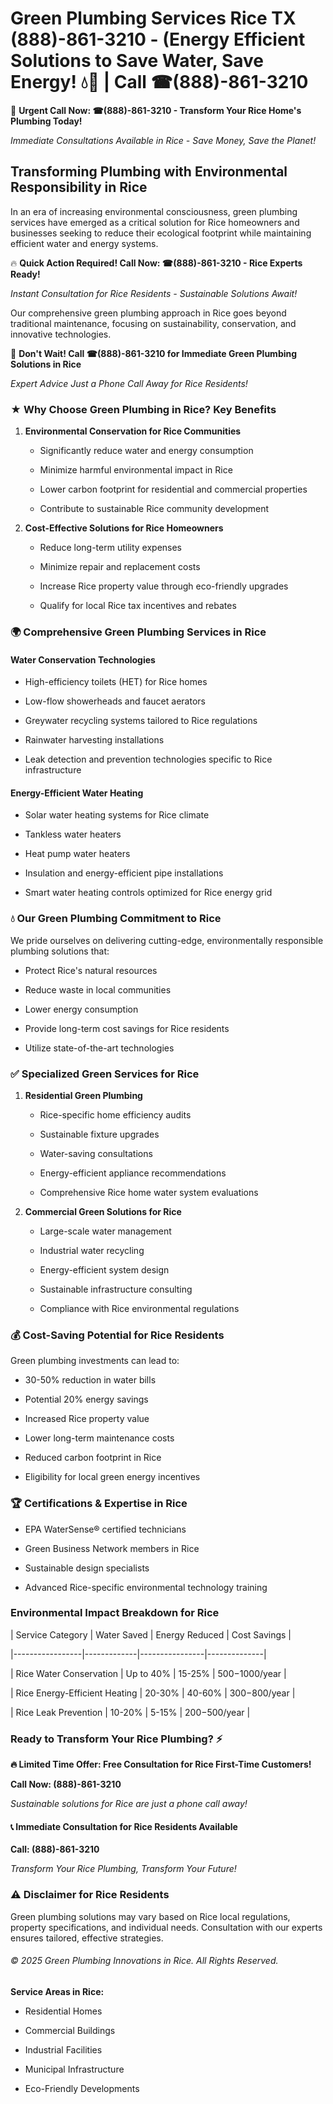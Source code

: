 # Green Plumbing Services Rice TX (888)-861-3210 - (Energy Efficient Solutions to Save Water, Save Energy! 💧🌿 | Call ☎(888)-861-3210

🚨 **Urgent Call Now: ☎(888)-861-3210 - Transform Your Rice Home's Plumbing Today!**
*Immediate Consultations Available in Rice - Save Money, Save the Planet!*

## Transforming Plumbing with Environmental Responsibility in Rice

In an era of increasing environmental consciousness, green plumbing services have emerged as a critical solution for Rice homeowners and businesses seeking to reduce their ecological footprint while maintaining efficient water and energy systems. 

🔥 **Quick Action Required! Call Now: ☎(888)-861-3210 - Rice Experts Ready!**
*Instant Consultation for Rice Residents - Sustainable Solutions Await!*

Our comprehensive green plumbing approach in Rice goes beyond traditional maintenance, focusing on sustainability, conservation, and innovative technologies.

🚨 **Don't Wait! Call ☎(888)-861-3210 for Immediate Green Plumbing Solutions in Rice**
*Expert Advice Just a Phone Call Away for Rice Residents!*

### ★ Why Choose Green Plumbing in Rice? Key Benefits

1. **Environmental Conservation for Rice Communities** 
   - Significantly reduce water and energy consumption
   - Minimize harmful environmental impact in Rice
   - Lower carbon footprint for residential and commercial properties
   - Contribute to sustainable Rice community development

2. **Cost-Effective Solutions for Rice Homeowners** 
   - Reduce long-term utility expenses
   - Minimize repair and replacement costs
   - Increase Rice property value through eco-friendly upgrades
   - Qualify for local Rice tax incentives and rebates

### 🌍 Comprehensive Green Plumbing Services in Rice

#### Water Conservation Technologies
- High-efficiency toilets (HET) for Rice homes
- Low-flow showerheads and faucet aerators
- Greywater recycling systems tailored to Rice regulations
- Rainwater harvesting installations
- Leak detection and prevention technologies specific to Rice infrastructure

#### Energy-Efficient Water Heating
- Solar water heating systems for Rice climate
- Tankless water heaters
- Heat pump water heaters
- Insulation and energy-efficient pipe installations
- Smart water heating controls optimized for Rice energy grid

### 💧 Our Green Plumbing Commitment to Rice

We pride ourselves on delivering cutting-edge, environmentally responsible plumbing solutions that:
- Protect Rice's natural resources
- Reduce waste in local communities
- Lower energy consumption
- Provide long-term cost savings for Rice residents
- Utilize state-of-the-art technologies

### ✅ Specialized Green Services for Rice

1. **Residential Green Plumbing**
   - Rice-specific home efficiency audits
   - Sustainable fixture upgrades
   - Water-saving consultations
   - Energy-efficient appliance recommendations
   - Comprehensive Rice home water system evaluations

2. **Commercial Green Solutions for Rice**
   - Large-scale water management
   - Industrial water recycling
   - Energy-efficient system design
   - Sustainable infrastructure consulting
   - Compliance with Rice environmental regulations

### 💰 Cost-Saving Potential for Rice Residents

Green plumbing investments can lead to:
- 30-50% reduction in water bills
- Potential 20% energy savings
- Increased Rice property value
- Lower long-term maintenance costs
- Reduced carbon footprint in Rice
- Eligibility for local green energy incentives

### 🏆 Certifications & Expertise in Rice

- EPA WaterSense® certified technicians
- Green Business Network members in Rice
- Sustainable design specialists
- Advanced Rice-specific environmental technology training

### Environmental Impact Breakdown for Rice

| Service Category | Water Saved | Energy Reduced | Cost Savings |
|-----------------|-------------|----------------|--------------|
| Rice Water Conservation | Up to 40% | 15-25% | $500-$1000/year |
| Rice Energy-Efficient Heating | 20-30% | 40-60% | $300-$800/year |
| Rice Leak Prevention | 10-20% | 5-15% | $200-$500/year |

### Ready to Transform Your Rice Plumbing? ⚡

**🔥 Limited Time Offer: Free Consultation for Rice First-Time Customers!**

**Call Now: (888)-861-3210**
*Sustainable solutions for Rice are just a phone call away!*

#### 📞 Immediate Consultation for Rice Residents Available

**Call: (888)-861-3210**
*Transform Your Rice Plumbing, Transform Your Future!*

### ⚠️ Disclaimer for Rice Residents

Green plumbing solutions may vary based on Rice local regulations, property specifications, and individual needs. Consultation with our experts ensures tailored, effective strategies.

###### © 2025 Green Plumbing Innovations in Rice. All Rights Reserved.

**Service Areas in Rice:** 
- Residential Homes
- Commercial Buildings
- Industrial Facilities
- Municipal Infrastructure
- Eco-Friendly Developments